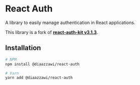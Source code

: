 React Auth
=

A library to easily manage authentication in React applications.

This library is a fork of **[react-auth-kit v3.1.3](https://github.com/react-auth-kit/react-auth-kit/tree/v3.1.3)**.

## Installation

```sh
# NPM
npm install @diaazzawi/react-auth

# Yarn
yarn add @diaazzawi/react-auth
```
